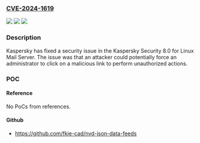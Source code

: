 ### [CVE-2024-1619](https://cve.mitre.org/cgi-bin/cvename.cgi?name=CVE-2024-1619)
![](https://img.shields.io/static/v1?label=Product&message=Kaspersky%20Security%20for%20Linux%20Mail%20Server%208&color=blue)
![](https://img.shields.io/static/v1?label=Version&message=*%3C%208.0.3.30%20Security%20Patch%20A%20&color=brighgreen)
![](https://img.shields.io/static/v1?label=Vulnerability&message=CWE-74%3A%20Improper%20Neutralization%20of%20Special%20Elements%20in%20Output%20Used%20by%20a%20Downstream%20Component%20('Injection')&color=brighgreen)

### Description

Kaspersky has fixed a security issue in the Kaspersky Security 8.0 for Linux Mail Server. The issue was that an attacker could potentially force an administrator to click on a malicious link to perform unauthorized actions.

### POC

#### Reference
No PoCs from references.

#### Github
- https://github.com/fkie-cad/nvd-json-data-feeds


